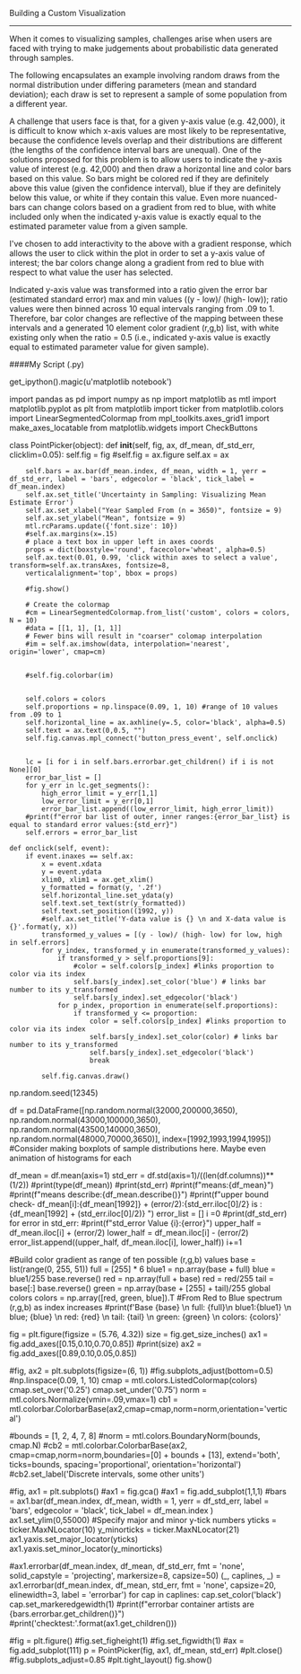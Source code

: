 Building a Custom Visualization

---

When it comes to visualizing samples, challenges arise when users are faced with trying to make judgements about probabilistic data generated through samples.

The following encapsulates an example involving random draws from the normal distribution under differing parameters (mean and standard deviation); each draw is set to represent a sample of some population from a different year.

A challenge that users face is that, for a given y-axis value (e.g. 42,000), it is difficult to know which x-axis values are most likely to be representative, because the confidence levels overlap and their distributions are different (the lengths of the confidence interval bars are unequal). One of the solutions proposed for this problem is to allow users to indicate the y-axis value of interest (e.g. 42,000) and then draw a horizontal line and color bars based on this value. So bars might be colored red if they are definitely above this value (given the confidence interval), blue if they are definitely below this value, or white if they contain this value. Even more nuanced- bars can change colors based on a gradient from red to blue, with white included only when the indicated y-axis value is exactly equal to the estimated parameter value from a given sample.


I've chosen to add interactivity to the above with a gradient response, which allows the user to click within the plot in order to set a y-axis value of interest; the bar colors change along a gradient from red to blue with respect to what value the user has selected.

Indicated y-axis value was transformed into a ratio given the error bar (estimated standard error) max and min values ((y - low)/ (high- low)); ratio values were then binned across 10 equal intervals ranging from .09 to 1. Therefore, bar color changes are reflective of the mapping between these intervals and a generated 10 element color gradient (r,g,b) list, with white existing only when the ratio = 0.5 (i.e., indicated y-axis value is exactly equal to estimated parameter value for given sample).


####My Script (.py)

get_ipython().magic(u'matplotlib notebook')

import pandas as pd
import numpy as np
import matplotlib as mtl
import matplotlib.pyplot as plt
from matplotlib import ticker
from matplotlib.colors import LinearSegmentedColormap
from mpl_toolkits.axes_grid1 import make_axes_locatable
from matplotlib.widgets import CheckButtons


class PointPicker(object):
    def __init__(self, fig, ax, df_mean, df_std_err, clicklim=0.05):
        self.fig = fig
        #self.fig = ax.figure
        self.ax = ax
        
        self.bars = ax.bar(df_mean.index, df_mean, width = 1, yerr = df_std_err, label = 'bars', edgecolor = 'black', tick_label = df_mean.index)
        self.ax.set_title('Uncertainty in Sampling: Visualizing Mean Estimate Error')
        self.ax.set_xlabel("Year Sampled From (n = 3650)", fontsize = 9)
        self.ax.set_ylabel("Mean", fontsize = 9)
        mtl.rcParams.update({'font.size': 10})
        #self.ax.margins(x=.15)
        # place a text box in upper left in axes coords
        props = dict(boxstyle='round', facecolor='wheat', alpha=0.5)
        self.ax.text(0.01, 0.99, 'click within axes to select a value', transform=self.ax.transAxes, fontsize=8,
        verticalalignment='top', bbox = props)
        
        #fig.show()
        
        # Create the colormap
        #cm = LinearSegmentedColormap.from_list('custom', colors = colors, N = 10)
        #data = [[1, 1], [1, 1]]
        # Fewer bins will result in "coarser" colomap interpolation
        #im = self.ax.imshow(data, interpolation='nearest', origin='lower', cmap=cm)
        

        #self.fig.colorbar(im)

        
        self.colors = colors
        self.proportions = np.linspace(0.09, 1, 10) #range of 10 values from .09 to 1
        self.horizontal_line = ax.axhline(y=.5, color='black', alpha=0.5)
        self.text = ax.text(0,0.5, "")
        self.fig.canvas.mpl_connect('button_press_event', self.onclick)
              
              
        lc = [i for i in self.bars.errorbar.get_children() if i is not None][0]
        error_bar_list = []
        for y_err in lc.get_segments():
            high_error_limit = y_err[1,1]
            low_error_limit = y_err[0,1]
            error_bar_list.append((low_error_limit, high_error_limit))
        #print(f"error bar list of outer, inner ranges:{error_bar_list} is equal to standard error values:{std_err}") 
        self.errors = error_bar_list

    def onclick(self, event):
        if event.inaxes == self.ax:
            x = event.xdata
            y = event.ydata
            xlim0, xlim1 = ax.get_xlim()
            y_formatted = format(y, '.2f')
            self.horizontal_line.set_ydata(y)
            self.text.set_text(str(y_formatted))
            self.text.set_position((1992, y))
            #self.ax.set_title('Y-data value is {} \n and X-data value is {}'.format(y, x))
            transformed_y_values = [(y - low)/ (high- low) for low, high in self.errors]
            for y_index, transformed_y in enumerate(transformed_y_values):
                if transformed_y > self.proportions[9]:
                    #color = self.colors[p_index] #links proportion to color via its index
                    self.bars[y_index].set_color('blue') # links bar number to its y_transformed
                    self.bars[y_index].set_edgecolor('black')                  
                for p_index, proportion in enumerate(self.proportions):
                    if transformed_y <= proportion:
                        color = self.colors[p_index] #links proportion to color via its index
                        self.bars[y_index].set_color(color) # links bar number to its y_transformed
                        self.bars[y_index].set_edgecolor('black')
                        break                  
                
            self.fig.canvas.draw()      


np.random.seed(12345)

df = pd.DataFrame([np.random.normal(32000,200000,3650), 
                   np.random.normal(43000,100000,3650), 
                   np.random.normal(43500,140000,3650), 
                   np.random.normal(48000,70000,3650)], 
                  index=[1992,1993,1994,1995])
#Consider making boxplots of sample distributions here. Maybe even animation of histograms for each

df_mean = df.mean(axis=1)
std_err = df.std(axis=1)/((len(df.columns))**(1/2))
#print(type(df_mean))
#print(std_err)
#print(f"means:{df_mean}")
#print(f"means describe:{df_mean.describe()}")
#print(f"upper bound check- df_mean[i]:{df_mean[1992]} + (error/2):{std_err.iloc[0]/2} is :{df_mean[1992] + (std_err.iloc[0]/2)} ")
error_list = []
i =0
#print(df_std_err)
for error in std_err:
    #print(f"std_error Value {i}:{error}")
    upper_half = df_mean.iloc[i] + (error/2)
    lower_half = df_mean.iloc[i] - (error/2)
    error_list.append((upper_half, df_mean.iloc[i], lower_half))
    i+=1

#Build color gradient as range of ten possible (r,g,b) values
base = list(range(0, 255, 51))
full = [255] * 6
blue1 = np.array(base + full)
blue = blue1/255
base.reverse()
red = np.array(full + base)
red = red/255
tail = base[:]
base.reverse()
green = np.array(base + [255] + tail)/255
global colors
colors = np.array([red, green, blue]).T #From Red to Blue spectrum (r,g,b) as index increases
#print(f'Base {base} \n full: {full}\n blue1:{blue1} \n blue; {blue} \n red: {red} \n tail: {tail} \n green: {green} \n colors: {colors}'    
    
fig  = plt.figure(figsize = (5.76, 4.32))
size = fig.get_size_inches()
ax1  = fig.add_axes([0.15,0.10,0.70,0.85])
#print(size)
ax2  = fig.add_axes([0.89,0.10,0.05,0.85])

        
#fig, ax2 = plt.subplots(figsize=(6, 1))
#fig.subplots_adjust(bottom=0.5)
#np.linspace(0.09, 1, 10)
cmap = mtl.colors.ListedColormap(colors)
cmap.set_over('0.25')
cmap.set_under('0.75')
norm = mtl.colors.Normalize(vmin=.09,vmax=1)
cb1  = mtl.colorbar.ColorbarBase(ax2,cmap=cmap,norm=norm,orientation='vertical')

#bounds = [1, 2, 4, 7, 8]
#norm = mtl.colors.BoundaryNorm(bounds, cmap.N)
#cb2 = mtl.colorbar.ColorbarBase(ax2, cmap=cmap,norm=norm,boundaries=[0] + bounds + [13], extend='both', ticks=bounds, spacing='proportional', orientation='horizontal')
#cb2.set_label('Discrete intervals, some other units')
        
#fig, ax1 = plt.subplots()
#ax1 = fig.gca()
#ax1 = fig.add_subplot(1,1,1)
#bars = ax1.bar(df_mean.index, df_mean, width = 1, yerr = df_std_err, label = 'bars', edgecolor = 'black', tick_label = df_mean.index )
ax1.set_ylim(0,55000)
#Specify major and minor y-tick numbers
yticks = ticker.MaxNLocator(10)
y_minorticks = ticker.MaxNLocator(21)
ax1.yaxis.set_major_locator(yticks)
ax1.yaxis.set_minor_locator(y_minorticks)

#ax1.errorbar(df_mean.index, df_mean, df_std_err, fmt = 'none', solid_capstyle = 'projecting', markersize=8, capsize=50)
(_, caplines, _) = ax1.errorbar(df_mean.index, df_mean, std_err, fmt = 'none', capsize=20, elinewidth=3, label = 'errorbar')
for cap in caplines:
    cap.set_color('black')
    cap.set_markeredgewidth(1)
#print(f"errorbar container artists are {bars.errorbar.get_children()}")    
#print('checktest:'.format(ax1.get_children()))


#fig = plt.figure()
#fig.set_figheight(1)
#fig.set_figwidth(1)
#ax = fig.add_subplot(111)
p = PointPicker(fig, ax1, df_mean, std_err)
#plt.close()
#fig.subplots_adjust=0.85
#plt.tight_layout()
fig.show()
